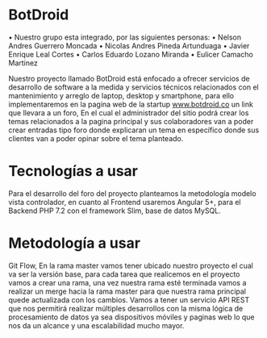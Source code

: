 # BotDroid 


•	Nuestro grupo esta integrado, por las siguientes personas:
•	Nelson Andres Guerrero Moncada
•	Nicolas Andres Pineda Artunduaga
•	Javier Enrique Leal Cortes
•	Carlos Eduardo Lozano Miranda
•	Eulicer Camacho Martinez

Nuestro proyecto llamado BotDroid está enfocado a ofrecer servicios de desarrollo de software a la medida y servicios técnicos relacionados con el mantenimiento y arreglo de laptop, desktop y smartphone, para ello implementaremos en la pagina web de la startup www.botdroid.co un link que llevara a un foro, En el cual el administrador del sitio podrá crear los temas relacionados a la pagina principal y sus colaboradores van a poder crear entradas tipo foro donde explicaran un tema en específico donde sus clientes van a poder opinar sobre el tema planteado. 

# Tecnologías a usar
Para el desarrollo del foro del proyecto planteamos la metodología modelo vista controlador, en cuanto al Frontend usaremos Angular 5+, para el Backend PHP 7.2 con el framework Slim, base de datos MySQL. 


# Metodología a usar
Git Flow, En la rama master vamos tener ubicado nuestro proyecto el cual va ser la versión base, para cada tarea que realicemos en el proyecto vamos a crear una rama, una vez nuestra rama esté terminada vamos a realizar un merge hacia la rama master para que nuestra rama principal quede actualizada con los cambios. Vamos a tener un servicio API REST que nos permitirá realizar múltiples desarrollos con la misma lógica de procesamiento de datos ya sea dispositivos móviles y paginas web lo que nos da un alcance y una escalabilidad mucho mayor.
